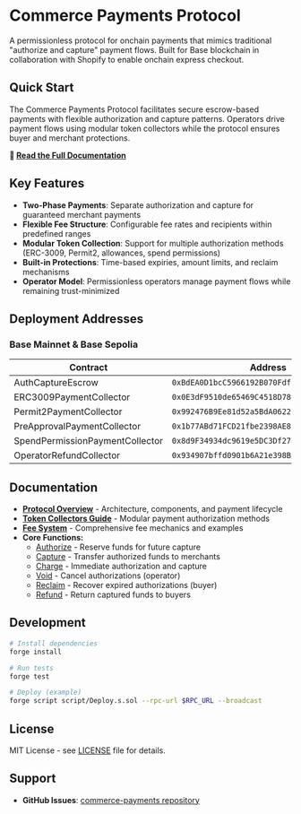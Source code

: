 # Commerce Payments Protocol

A permissionless protocol for onchain payments that mimics traditional "authorize and capture" payment flows. Built for Base blockchain in collaboration with Shopify to enable onchain express checkout.

## Quick Start

The Commerce Payments Protocol facilitates secure escrow-based payments with flexible authorization and capture patterns. Operators drive payment flows using modular token collectors while the protocol ensures buyer and merchant protections.

**📖 [Read the Full Documentation](docs/Overview.md)**

## Key Features

- **Two-Phase Payments**: Separate authorization and capture for guaranteed merchant payments
- **Flexible Fee Structure**: Configurable fee rates and recipients within predefined ranges  
- **Modular Token Collection**: Support for multiple authorization methods (ERC-3009, Permit2, allowances, spend permissions)
- **Built-in Protections**: Time-based expiries, amount limits, and reclaim mechanisms
- **Operator Model**: Permissionless operators manage payment flows while remaining trust-minimized

## Deployment Addresses

### Base Mainnet & Base Sepolia

| Contract | Address |
|----------|---------|
| AuthCaptureEscrow | `0xBdEA0D1bcC5966192B070Fdf62aB4EF5b4420cff` |
| ERC3009PaymentCollector | `0x0E3dF9510de65469C4518D7843919c0b8C7A7757` |
| Permit2PaymentCollector | `0x992476B9Ee81d52a5BdA0622C333938D0Af0aB26` |
| PreApprovalPaymentCollector | `0x1b77ABd71FCD21fbe2398AE821Aa27D1E6B94bC6` |
| SpendPermissionPaymentCollector | `0x8d9F34934dc9619e5DC3Df27D0A40b4A744E7eAa` |
| OperatorRefundCollector | `0x934907bffd0901b6A21e398B9C53A4A38F02fa5d` |

## Documentation

- **[Protocol Overview](docs/Overview.md)** - Architecture, components, and payment lifecycle
- **[Token Collectors Guide](docs/TokenCollectors.md)** - Modular payment authorization methods
- **[Fee System](docs/Fees.md)** - Comprehensive fee mechanics and examples
- **Core Functions:**
  - [Authorize](docs/Authorize.md) - Reserve funds for future capture
  - [Capture](docs/Capture.md) - Transfer authorized funds to merchants  
  - [Charge](docs/Charge.md) - Immediate authorization and capture
  - [Void](docs/Void.md) - Cancel authorizations (operator)
  - [Reclaim](docs/Reclaim.md) - Recover expired authorizations (buyer)
  - [Refund](docs/Refund.md) - Return captured funds to buyers

## Development

```bash
# Install dependencies
forge install

# Run tests
forge test

# Deploy (example)
forge script script/Deploy.s.sol --rpc-url $RPC_URL --broadcast
```

## License

MIT License - see [LICENSE](LICENSE) file for details.

## Support

- **GitHub Issues**: [commerce-payments repository](https://github.com/base/commerce-payments)
